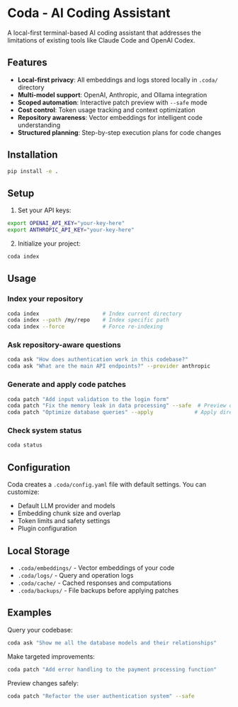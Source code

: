 # Coda - AI Coding Assistant

A local-first terminal-based AI coding assistant that addresses the limitations of existing tools like Claude Code and OpenAI Codex.

## Features

- **Local-first privacy**: All embeddings and logs stored locally in `.coda/` directory
- **Multi-model support**: OpenAI, Anthropic, and Ollama integration
- **Scoped automation**: Interactive patch preview with `--safe` mode
- **Cost control**: Token usage tracking and context optimization
- **Repository awareness**: Vector embeddings for intelligent code understanding
- **Structured planning**: Step-by-step execution plans for code changes

## Installation

```bash
pip install -e .
```

## Setup

1. Set your API keys:
```bash
export OPENAI_API_KEY="your-key-here"
export ANTHROPIC_API_KEY="your-key-here"
```

2. Initialize your project:
```bash
coda index
```

## Usage

### Index your repository
```bash
coda index                    # Index current directory
coda index --path /my/repo    # Index specific path
coda index --force            # Force re-indexing
```

### Ask repository-aware questions
```bash
coda ask "How does authentication work in this codebase?"
coda ask "What are the main API endpoints?" --provider anthropic
```

### Generate and apply code patches
```bash
coda patch "Add input validation to the login form"
coda patch "Fix the memory leak in data processing" --safe  # Preview only
coda patch "Optimize database queries" --apply             # Apply directly
```

### Check system status
```bash
coda status
```

## Configuration

Coda creates a `.coda/config.yaml` file with default settings. You can customize:

- Default LLM provider and models
- Embedding chunk size and overlap
- Token limits and safety settings
- Plugin configuration

## Local Storage

- `.coda/embeddings/` - Vector embeddings of your code
- `.coda/logs/` - Query and operation logs
- `.coda/cache/` - Cached responses and computations
- `.coda/backups/` - File backups before applying patches

## Examples

Query your codebase:
```bash
coda ask "Show me all the database models and their relationships"
```

Make targeted improvements:
```bash
coda patch "Add error handling to the payment processing function"
```

Preview changes safely:
```bash
coda patch "Refactor the user authentication system" --safe
```

